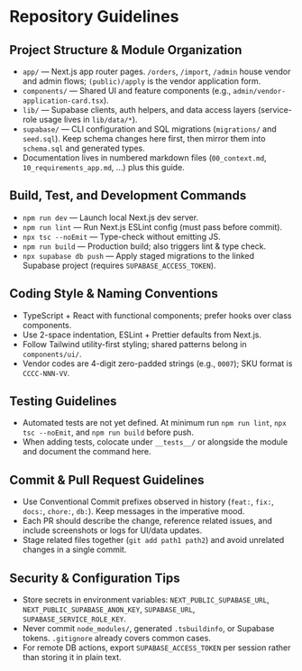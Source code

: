 # Repository Guidelines

## Project Structure & Module Organization
- `app/` — Next.js app router pages. `/orders`, `/import`, `/admin` house vendor and admin flows; `(public)/apply` is the vendor application form.
- `components/` — Shared UI and feature components (e.g., `admin/vendor-application-card.tsx`).
- `lib/` — Supabase clients, auth helpers, and data access layers (service-role usage lives in `lib/data/*`).
- `supabase/` — CLI configuration and SQL migrations (`migrations/` and `seed.sql`). Keep schema changes here first, then mirror them into `schema.sql` and generated types.
- Documentation lives in numbered markdown files (`00_context.md`, `10_requirements_app.md`, …) plus this guide.

## Build, Test, and Development Commands
- `npm run dev` — Launch local Next.js dev server.
- `npm run lint` — Run Next.js ESLint config (must pass before commit).
- `npx tsc --noEmit` — Type-check without emitting JS.
- `npm run build` — Production build; also triggers lint & type check.
- `npx supabase db push` — Apply staged migrations to the linked Supabase project (requires `SUPABASE_ACCESS_TOKEN`).

## Coding Style & Naming Conventions
- TypeScript + React with functional components; prefer hooks over class components.
- Use 2-space indentation, ESLint + Prettier defaults from Next.js.
- Follow Tailwind utility-first styling; shared patterns belong in `components/ui/`.
- Vendor codes are 4-digit zero-padded strings (e.g., `0007`); SKU format is `CCCC-NNN-VV`.

## Testing Guidelines
- Automated tests are not yet defined. At minimum run `npm run lint`, `npx tsc --noEmit`, and `npm run build` before push.
- When adding tests, colocate under `__tests__/` or alongside the module and document the command here.

## Commit & Pull Request Guidelines
- Use Conventional Commit prefixes observed in history (`feat:`, `fix:`, `docs:`, `chore:`, `db:`). Keep messages in the imperative mood.
- Each PR should describe the change, reference related issues, and include screenshots or logs for UI/data updates.
- Stage related files together (`git add path1 path2`) and avoid unrelated changes in a single commit.

## Security & Configuration Tips
- Store secrets in environment variables: `NEXT_PUBLIC_SUPABASE_URL`, `NEXT_PUBLIC_SUPABASE_ANON_KEY`, `SUPABASE_URL`, `SUPABASE_SERVICE_ROLE_KEY`.
- Never commit `node_modules/`, generated `.tsbuildinfo`, or Supabase tokens. `.gitignore` already covers common cases.
- For remote DB actions, export `SUPABASE_ACCESS_TOKEN` per session rather than storing it in plain text.
